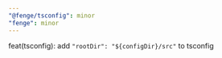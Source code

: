 ```yaml
---
"@fenge/tsconfig": minor
"fenge": minor
---
```


feat(tsconfig): add `"rootDir": "${configDir}/src"` to tsconfig
